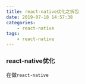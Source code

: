 ```yaml
---
title: react-native优化之拆包
date: 2019-07-18 14:57:38
categories:
    - react-native
tags:
    - react-native
---
```

### react-native优化
在做`react-native`
<link rel="stylesheet" href="https://unpkg.com/gitalk/dist/gitalk.css">
<script src="https://unpkg.com/gitalk@latest/dist/gitalk.min.js"></script> 

<div id="gitalk-container"></div>     
<script type="text/javascript">
    var gitalk = new Gitalk({
    // gitalk的主要参数
      clientID: `e4890482436f9cd96039`,
      clientSecret: `0425bf39d0c5cdedf4ae60a72fbd7a3d58d7d99e`,
      repo: `codeCheeseIssues`,
      owner: 'wawsc5354524',
      admin: ['wawsc5354524'],
      id: 'react-native-r15o',
        });
      gitalk.render('gitalk-container');
</script>